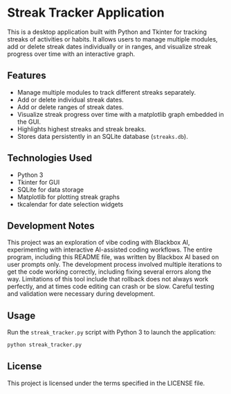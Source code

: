 # Streak Tracker Application

This is a desktop application built with Python and Tkinter for tracking streaks of activities or habits. It allows users to manage multiple modules, add or delete streak dates individually or in ranges, and visualize streak progress over time with an interactive graph.

## Features

- Manage multiple modules to track different streaks separately.
- Add or delete individual streak dates.
- Add or delete ranges of streak dates.
- Visualize streak progress over time with a matplotlib graph embedded in the GUI.
- Highlights highest streaks and streak breaks.
- Stores data persistently in an SQLite database (`streaks.db`).

## Technologies Used

- Python 3
- Tkinter for GUI
- SQLite for data storage
- Matplotlib for plotting streak graphs
- tkcalendar for date selection widgets

## Development Notes

This project was an exploration of vibe coding with Blackbox AI, experimenting with interactive AI-assisted coding workflows. The entire program, including this README file, was written by Blackbox AI based on user prompts only. The development process involved multiple iterations to get the code working correctly, including fixing several errors along the way. Limitations of this tool include that rollback does not always work perfectly, and at times code editing can crash or be slow. Careful testing and validation were necessary during development.



## Usage

Run the `streak_tracker.py` script with Python 3 to launch the application:

```bash
python streak_tracker.py
```

## License

This project is licensed under the terms specified in the LICENSE file.
